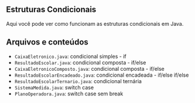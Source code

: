 ## Estruturas Condicionais

Aqui você pode ver como funcionam as estruturas condicionais em Java.

## Arquivos e conteúdos

- `CaixaEletronico.java`: condicional simples - if
- `ResultadoEscolar.java`: condicional composta - if/else
- `CaixaEletronicoComposto.java`: condicional composta - if/else
- `ResultadoEscolarEncadeado.java`: condicional encadeada - if/else if/else
- `ResultadoEscolarTernario.java`: condicional ternária
- `SistemaMedida.java`: switch case
- `PlanoOperadora.java`: switch case sem break

<!-- Meanwhile, the compiled output files will be generated in the `bin` folder by default.

> If you want to customize the folder structure, open `.vscode/settings.json` and update the related settings there.

## Dependency Management

The `JAVA PROJECTS` view allows you to manage your dependencies. More details can be found [here](https://github.com/microsoft/vscode-java-dependency#manage-dependencies). -->
